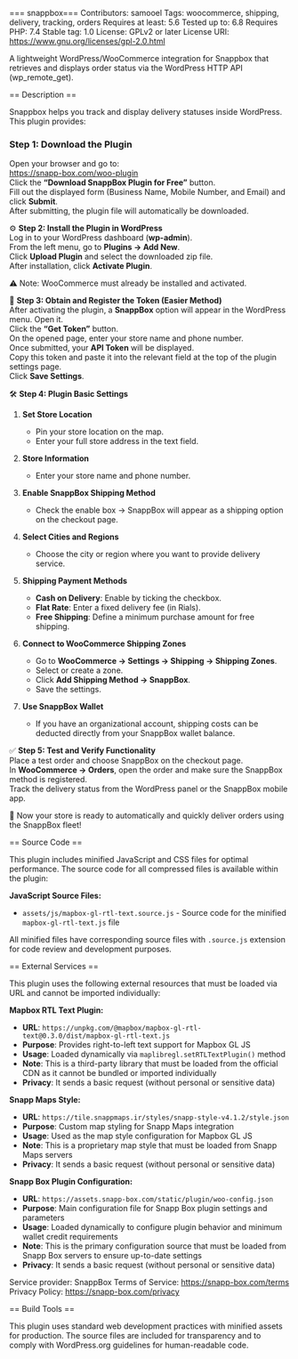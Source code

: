 === snappbox===
Contributors: samooel
Tags: woocommerce, shipping, delivery, tracking, orders
Requires at least: 5.6
Tested up to: 6.8
Requires PHP: 7.4
Stable tag: 1.0
License: GPLv2 or later
License URI: https://www.gnu.org/licenses/gpl-2.0.html

A lightweight WordPress/WooCommerce integration for Snappbox that retrieves and displays order status via the WordPress HTTP API (wp_remote_get).

== Description ==

Snappbox helps you track and display delivery statuses inside WordPress. This plugin provides:

### Step 1: Download the Plugin
Open your browser and go to:  
https://snapp-box.com/woo-plugin  
Click the **“Download SnappBox Plugin for Free”** button.  
Fill out the displayed form (Business Name, Mobile Number, and Email) and click **Submit**.  
After submitting, the plugin file will automatically be downloaded.  

⚙️ **Step 2: Install the Plugin in WordPress**  
Log in to your WordPress dashboard (**wp-admin**).  
From the left menu, go to **Plugins → Add New**.  
Click **Upload Plugin** and select the downloaded zip file.  
After installation, click **Activate Plugin**.  

⚠️ Note: WooCommerce must already be installed and activated.  

🔑 **Step 3: Obtain and Register the Token (Easier Method)**  
After activating the plugin, a **SnappBox** option will appear in the WordPress menu. Open it.  
Click the **“Get Token”** button.  
On the opened page, enter your store name and phone number.  
Once submitted, your **API Token** will be displayed.  
Copy this token and paste it into the relevant field at the top of the plugin settings page.  
Click **Save Settings**.  

🛠 **Step 4: Plugin Basic Settings**

1. **Set Store Location**  
   - Pin your store location on the map.  
   - Enter your full store address in the text field.  

2. **Store Information**  
   - Enter your store name and phone number.  

3. **Enable SnappBox Shipping Method**  
   - Check the enable box → SnappBox will appear as a shipping option on the checkout page.  

4. **Select Cities and Regions**  
   - Choose the city or region where you want to provide delivery service.  

5. **Shipping Payment Methods**  
   - **Cash on Delivery**: Enable by ticking the checkbox.  
   - **Flat Rate**: Enter a fixed delivery fee (in Rials).  
   - **Free Shipping**: Define a minimum purchase amount for free shipping.  

6. **Connect to WooCommerce Shipping Zones**  
   - Go to **WooCommerce → Settings → Shipping → Shipping Zones**.  
   - Select or create a zone.  
   - Click **Add Shipping Method → SnappBox**.  
   - Save the settings.  

7. **Use SnappBox Wallet**  
   - If you have an organizational account, shipping costs can be deducted directly from your SnappBox wallet balance.  

✅ **Step 5: Test and Verify Functionality**  
Place a test order and choose SnappBox on the checkout page.  
In **WooCommerce → Orders**, open the order and make sure the SnappBox method is registered.  
Track the delivery status from the WordPress panel or the SnappBox mobile app.  

🎉 Now your store is ready to automatically and quickly deliver orders using the SnappBox fleet!  


== Source Code ==

This plugin includes minified JavaScript and CSS files for optimal performance. The source code for all compressed files is available within the plugin:

**JavaScript Source Files:**
- `assets/js/mapbox-gl-rtl-text.source.js` - Source code for the minified `mapbox-gl-rtl-text.js` file

All minified files have corresponding source files with `.source.js` extension for code review and development purposes.

== External Services ==

This plugin uses the following external resources that must be loaded via URL and cannot be imported individually:

**Mapbox RTL Text Plugin:**
- **URL**: `https://unpkg.com/@mapbox/mapbox-gl-rtl-text@0.3.0/dist/mapbox-gl-rtl-text.js`
- **Purpose**: Provides right-to-left text support for Mapbox GL JS
- **Usage**: Loaded dynamically via `maplibregl.setRTLTextPlugin()` method
- **Note**: This is a third-party library that must be loaded from the official CDN as it cannot be bundled or imported individually
- **Privacy**: It sends a basic request (without personal or sensitive data)

**Snapp Maps Style:**
- **URL**: `https://tile.snappmaps.ir/styles/snapp-style-v4.1.2/style.json`
- **Purpose**: Custom map styling for Snapp Maps integration
- **Usage**: Used as the map style configuration for Mapbox GL JS
- **Note**: This is a proprietary map style that must be loaded from Snapp Maps servers
- **Privacy**: It sends a basic request (without personal or sensitive data)

**Snapp Box Plugin Configuration:**
- **URL**: `https://assets.snapp-box.com/static/plugin/woo-config.json`
- **Purpose**: Main configuration file for Snapp Box plugin settings and parameters
- **Usage**: Loaded dynamically to configure plugin behavior and minimum wallet credit requirements
- **Note**: This is the primary configuration source that must be loaded from Snapp Box servers to ensure up-to-date settings
- **Privacy**: It sends a basic request (without personal or sensitive data)


Service provider: SnappBox
Terms of Service: https://snapp-box.com/terms
Privacy Policy: https://snapp-box.com/privacy

== Build Tools ==

This plugin uses standard web development practices with minified assets for production. The source files are included for transparency and to comply with WordPress.org guidelines for human-readable code.

